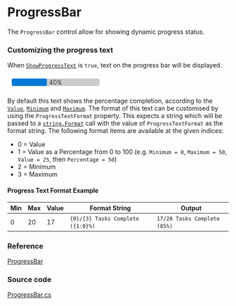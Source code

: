 # ProgressBar

The `ProgressBar` control allow for showing dynamic progress status.

### Customizing the progress text

When [`ShowProgressText`](http://reference.avaloniaui.net/api/Avalonia.Controls/ProgressBar/590A8B3E) is `true`, text on the progress bar will be displayed.

![Basic Progress Bar](<../../.gitbook/assets/progressbar (1).png>)

By default this text shows the percentage completion, according to the [`Value`](http://reference.avaloniaui.net/api/Avalonia.Controls.Primitives/RangeBase/E111DF5B), [`Minimum`](http://reference.avaloniaui.net/api/Avalonia.Controls.Primitives/RangeBase/8F9BD1EA) and [`Maximum`](http://reference.avaloniaui.net/api/Avalonia.Controls.Primitives/RangeBase/C07B22E9). The format of this text can be customised by using the `ProgressTextFormat` property. This expects a string which will be passed to a [`string.Format`](https://docs.microsoft.com/en-us/dotnet/api/system.string.format#system-string-format(system-string-system-object())) call with the value of `ProgressTextFormat` as the format string. The following format items are available at the given indices:

* 0 = Value
* 1 = Value as a Percentage from 0 to 100 (e.g. `Minimum = 0`, `Maximum = 50`, `Value = 25`, then `Percentage = 50`)
* 2 = Minimum
* 3 = Maximum

#### Progress Text Format Example

|Min |Max |Value |Format String                    |Output                       |
|----|----|------|---------------------------------|-----------------------------|
|0   |20  |17    |`{0}/{3} Tasks Complete ({1:0}%)`|`17/20 Tasks Complete (85%)` |

### Reference <a id="reference"></a>

[ProgressBar](http://reference.avaloniaui.net/api/Avalonia.Controls/ProgressBar/)

### Source code <a id="source-code"></a>

[ProgressBar.cs](https://github.com/AvaloniaUI/Avalonia/blob/master/src/Avalonia.Controls/ProgressBar.cs)
